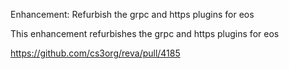 Enhancement: Refurbish the grpc and https plugins for eos

This enhancement refurbishes the grpc and https plugins for eos

https://github.com/cs3org/reva/pull/4185
